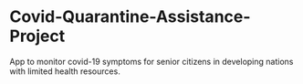 # Covid-Quarantine-Assistance-Project
App to monitor covid-19 symptoms for senior citizens in developing nations with limited health resources.
